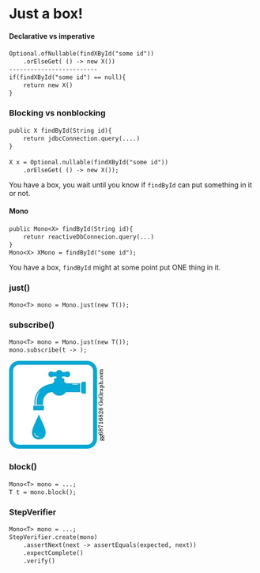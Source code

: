# Just a box!

#### Declarative vs imperative

    Optional.ofNullable(findXById("some id"))
        .orElseGet( () -> new X())
    -------------------------
    if(findXById("some id") == null){
        return new X()
    }

### Blocking vs nonblocking

    public X findById(String id){
        return jdbcConnection.query(....)
    }
    
    X x = Optional.nullable(findXById("some id"))
        .orElseGet( () -> new X());

You have a box, you wait until you know if `findById` can put something in it or not.

#### Mono

    public Mono<X> findById(String id){
        retunr reactiveDbConnecion.query(...)
    }
    Mono<X> XMono = findById("some id");

You have a box, `findById` might at some point put ONE thing in it.

### just()

    Mono<T> mono = Mono.just(new T());

### subscribe()

    Mono<T> mono = Mono.just(new T());
    mono.subscribe(t -> );

![pipe tap](pipe-tap.jpeg)

### block()

    Mono<T> mono = ...;
    T t = mono.block();

### StepVerifier

    Mono<T> mono = ...;
    StepVerifier.create(mono)
        .assertNext(next -> assertEquals(expected, next))
        .expectComplete()
        .verify()
